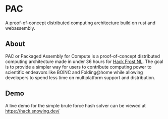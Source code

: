 # PAC

A proof-of-concept distributed computing architecture build on rust and webassembly.

## About

PAC or Packaged Assembly for Compute is a proof-of-concept distributed computing architecture made in under 36 hours
for [Hack Frost NL](https://hackfrostnl.ca/). The goal is to provide a simpler way for users to contribute computing
power to scientific endeavors like BOINC and Folding@home while allowing developers to spend less time on multiplatform
support and distribution.

## Demo

A live demo for the simple brute force hash solver can be viewed at https://hack.snowing.dev/
